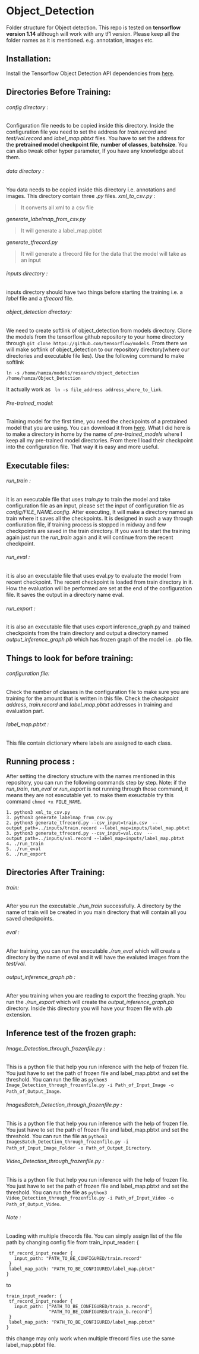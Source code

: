 # Object_Detection
Folder structure for Object detection. This repo is tested on **tensorflow version 1.14** although will work with any tf1 version.
Please keep all the folder names as it is mentioned. e.g. annotation, images etc.

## Installation:
Install the Tensorflow Object Detection API dependencies from [here](https://github.com/tensorflow/models/blob/master/research/object_detection/g3doc/tf1.md).
## Directories Before Training:
###### config directory : 
Configuration file needs to be copied inside this directory. Inside the configuration file you need to set the address for *train.record* and *test/val.record* and *label_map.pbtxt* files. You have to set the address for the **pretrained model checkpoint file**, **number of classes**, **batchsize**. You can also tweak other hyper parameter, If you have any knowledge about them.
###### data directory :
You data needs to be copied inside this directory i.e. annotations and images. This directory contain three *.py* files.
*xml_to_csv.py* :
>It converts all xml to a csv file

*generate_labelmap_from_csv.py*
>It will generate a label_map.pbtxt

*generate_tfrecord.py*
>It will generate a tfrecord file for the data that the model will take as an input

###### inputs directory : 
inputs directory should have two things before starting the training i.e. a *label* file and a *tfrecord* file.
###### object_detection directory:
We need to create softlink of object_detection from models directory.
Clone the models from the tensorflow github repository to your home directory through `git clone https://github.com/tensorflow/models`. From there we will make softlink of object_detection to our repository directory(where our directories and executable file lies). 
Use the following command to make softlink 
```
ln -s /home/hamza/models/research/object_detection /home/hamza/Object_Detection
```
It actually work as ` ln -s file_address address_where_to_link`.
###### Pre-trained_model: 
Training model for the first time, you need the checkpoints of a pretrained model that you are using. You can download it from [here](https://github.com/tensorflow/models/blob/master/research/object_detection/g3doc/tf1_detection_zoo.md). What I did here is to make a directory in home by the name of *pre-trained_models* where I keep all my pre-trained model directories. From there I load their checkpoint into the configuration file. That way it is easy and more useful.
## Executable files:
###### run_train : 
it is an executable file that uses *train.py* to train the model and take configuration file as an input, please set the input of configuration file as *config/FILE_NAME.config*.
After executing, It will make a directory named as train where it saves all the checkpoints. It is designed in such a way through confiuration file, if training process is stopped in midway and few checkpoints are saved in the train directory. If you want to start the training again just run the *run_train* again and it will continue from the recent checkpoint.
###### run_eval : 
it is also an executable file that uses eval.py to evaluate the model from recent checkpoint. The recent checkpoint is loaded from train directory in it. How the evaluation will be performed are set at the end of the configuration file. It saves the output in a directory name eval.
###### run_export : 
it is also an executable file that uses export inference_graph.py and trained checkpoints from the train directory and output a directory named *output_inference_graph.pb* which has frozen graph of the model i.e. .pb file.
## Things to look for before training:
###### configuration file: 
Check the number of classes in the configuration file to make sure you are training for the amount that is written in this file. Check the *checkpoint address*, *train.record* and *label_map.pbtxt* addresses in training and evaluation part.
###### label_map.pbtxt : 
This file contain dictionary where labels are assigned to each class.
## Running process :
After setting the directory structure with the names mentioned in this repository, you can run the following commands step by step.
Note: if the *run_train*, *run_eval* or *run_export* is not running through those command, it means they are not executable yet. to make them exeuctable try this command `chmod +x FILE_NAME`.
```
1. python3 xml_to_csv.py
3. python3 generate_labelmap_from_csv.py
2. python3 generate_tfrecord.py --csv_input=train.csv  --output_path=../inputs/train.record --label_map=inputs/label_map.pbtxt
3. python3 generate_tfrecord.py --csv_input=val.csv  --output_path=../inputs/val.record --label_map=inputs/label_map.pbtxt
4. ./run_train
5. ./run_eval
6. ./run_export
```
## Directories After Training:
###### train: 
After you run the executable *./run_train* successfully. A directory by the name of train will be created in you main directory that will contain all you saved checkpoints.
###### eval : 
After training, you can run the executable *./run_eval* which will create a directory by the name of eval and it will have the evaluted images from the *test/val*.
###### output_inference_graph.pb : 
After you training when you are reading to export the freezing graph. You run the *./run_export* which will create the *output_inference_graph.pb* directory. Inside this directory you will have your frozen file with .pb extension.
## Inference test of the frozen graph:
###### Image_Detection_through_frozenfile.py : 
This is a python file that help you run inference with the help of frozen file. You just have to set the path of frozen file and label_map.pbtxt and set the threshold. You can run the file as
```python3 Image_Detection_through_frozenfile.py -i Path_of_Input_Image -o Path_of_Output_Image```.
###### ImagesBatch_Detection_through_frozenfile.py : 
This is a python file that help you run inference with the help of frozen file. You just have to set the path of frozen file and label_map.pbtxt and set the threshold. You can run the file as
```python3 ImagesBatch_Detection_through_frozenfile.py -i Path_of_Input_Image_Folder -o Path_of_Output_Directory```.
###### Video_Detection_through_frozenfile.py : 
This is a python file that help you run inference with the help of frozen file. You just have to set the path of frozen file and label_map.pbtxt and set the threshold. You can run the file as
```python3 Video_Detection_through_frozenfile.py -i Path_of_Input_Video -o Path_of_Output_Video```.

###### Note :
Loading with multiple tfrecords file.
You can simply assign list of the file path by changing config file from train_input_reader: {
```
 tf_record_input_reader {
   input_path: "PATH_TO_BE_CONFIGURED/train.record"
 }
 label_map_path: "PATH_TO_BE_CONFIGURED/label_map.pbtxt"
}
```
to 
```
train_input_reader: {
 tf_record_input_reader {
   input_path: ["PATH_TO_BE_CONFIGURED/train_a.record",
                "PATH_TO_BE_CONFIGURED/train_b.record"]
 }
 label_map_path: "PATH_TO_BE_CONFIGURED/label_map.pbtxt"
}
```
this change may only work when multiple tfrecord files use the same label_map.pbtxt file.

